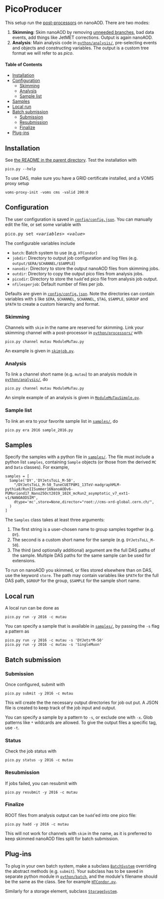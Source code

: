 # PicoProducer

This setup run the [post-processors](https://github.com/cms-nanoAOD/nanoAOD-tools) on nanoAOD.
There are two modes:
1. **Skimming**: Skim nanoAOD by removing [unneeded branches](https://github.com/cms-tau-pog/TauFW/blob/master/PicoProducer/python/processors/keep_and_drop_skim.txt),
                 bad data events,
                 add things like JetMET corrections. Output is again nanoAOD.
2. **Analysis**: Main analysis code in [`python/analysis/`](python/analysis),
                 pre-selecting events and objects and constructing variables.
                 The output is a custom tree format we will refer to as _pico_.

#### Table of Contents  
* [Installation](#Installation)<br>
* [Configuration](#Configuration)<br>
  * [Skimming](#Skimming)
  * [Analysis](#Analysis)
  * [Sample list](#Sample-list)
* [Samples](#Samples)<br>
* [Local run](#Local-run)<br>
* [Batch submission](#Batch-submission)<br>
  * [Submission](#Submission)
  * [Resubmission](#Resubmission)
  * [Finalize](#Finalize)
* [Plug-ins](#Plug-ins)<br>


## Installation

See [the README in the parent directory](../../../#taufw). Test the installation with
```
pico.py --help
```
To use DAS, make sure you have a GRID certificate installed, and a VOMS proxy setup
```
voms-proxy-init -voms cms -valid 200:0
```


## Configuration

The user configuration is saved in [`config/config.json`](config/config.json).
You can manually edit the file, or set some variable with
<pre>
pico.py set <i>&lt;variables&gt; &lt;value&gt;</i>
</pre>
The configurable variables include
* `batch`: Batch system to use (e.g. `HTCondor`)
* `jobdir`: Directory to output job configuration and log files (e.g. `output/$ERA/$CHANNEL/$SAMPLE`)
* `nanodir`: Directory to store the output nanoAOD files from skimming jobs.
* `outdir`: Directory to copy the output pico files from analysis jobs.
* `picodir`: Directory to store the `hadd`'ed pico file from analysis job output.
* `nfilesperjob`: Default number of files per job.

Defaults are given in [`config/config.json`](config/config.json).
Note the directories can contain variables with `$` like
`$ERA`, `$CHANNEL`, `$CHANNEL`, `$TAG`, `$SAMPLE`, `$GROUP` and `$PATH`
to create a custom hierarchy and format.

### Skimming
Channels with `skim` in the name are reserved for skimming.
Link your skimming channel with a post-processor in [`python/processors/`](python/processors) with
```
pico.py channel mutau ModuleMuTau.py
```
An example is given in [`skimjob.py`](python/processors/skimjob.py).

### Analysis
To link a channel short name (e.g. `mutau`) to an analysis module
in [`python/analysis/`](python/analysis), do
```
pico.py channel mutau ModuleMuTau.py
```
An simple example of an analysis is given in [`ModuleMuTauSimple.py`](python/analysis/ModuleMuTauSimple.py).

### Sample list
To link an era to your favorite sample list in [`samples/`](samples/), do
```
pico.py era 2016 sample_2016.py
```


## Samples

Specify the samples with a python file in [`samples/`](samples).
The file must include a python list `samples`, containing `Sample` objects
(or those from the derived `MC` and `Data` classes). For example,
```
samples = [
  Sample('DY','DYJetsToLL_M-50',
    "/DYJetsToLL_M-50_TuneCUETP8M1_13TeV-madgraphMLM-pythia8/RunIISummer16NanoAODv6-PUMoriond17_Nano25Oct2019_102X_mcRun2_asymptotic_v7_ext1-v1/NANOAODSIM",
    dtype='mc',store=None,director="root://cms-xrd-global.cern.ch/",
  )
]
```
The `Samples` class takes at least three arguments:
1. The first string is a user-chosen name to group samples together (e.g. `DY`).
2. The second is a custom short name for the sample  (e.g. `DYJetsToLL_M-50`). 
3. The third (and optionally additional) argument are the full DAS paths of the sample.
Multiple DAS paths for the same sample can be used for extensions.

To run on nanoAOD you skimmed, or files stored elsewhere than on DAS, use the keyword `store`.
The path may contain variables like `$PATH` for the full DAS path, `$GROUP` for the group, `$SAMPLE` for the sample short name.


## Local run
A local run can be done as
```
pico.py run -y 2016 -c mutau
```
You can specify a sample that is available in [`samples/`](samples), by passing the `-s` flag a pattern as
```
pico.py run -y 2016 -c mutau -s 'DYJets*M-50'
pico.py run -y 2016 -c mutau -s 'SingleMuon'
```


## Batch submission

### Submission
Once configured, submit with
```
pico.py submit -y 2016 -c mutau
```
This will create the the necessary output directories for job out put.
A JSON file is created to keep track of the job input and output.

You can specify a sample by a pattern to `-s`, or exclude one with `-x`. Glob patterns like `*` wildcards are allowed.
To give the output files a specific tag, use `-t`.

### Status
Check the job status with
```
pico.py status -y 2016 -c mutau
```

### Resubmission
If jobs failed, you can resubmit with
```
pico.py resubmit -y 2016 -c mutau
```

### Finalize
ROOT files from analysis output can be `hadd`'ed into one pico file:
```
pico.py hadd -y 2016 -c mutau
```
This will not work for channels with `skim` in the name,
as it is preferred to keep skimmed nanoAOD files split for batch submission.



## Plug-ins

To plug in your own batch system, make a subclass [`BatchSystem`](python/batch/BatchSystem.py)
overriding the abstract methods (e.g. `submit`).
Your subclass has to be saved in separate python module in [`python/batch`](python/batch),
and the module's filename should be the same as the class. See for example [`HTCondor.py`](python/batch/HTCondor.py).

Similarly for a storage element, subclass [`StorageSystem`](python/storage/StorageSystem.py).

